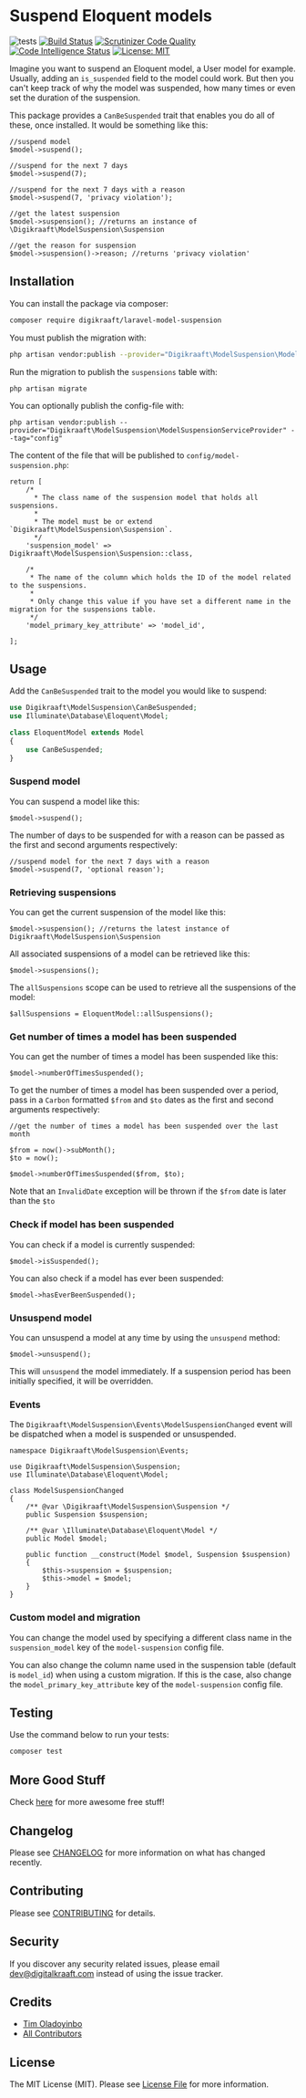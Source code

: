 # Suspend Eloquent models
![tests](https://github.com/digikraaft/laravel-model-suspension/workflows/tests/badge.svg)
[![Build Status](https://scrutinizer-ci.com/g/digikraaft/laravel-model-suspension/badges/build.png?b=master)](https://scrutinizer-ci.com/g/digikraaft/laravel-model-suspension/build-status/master)
[![Scrutinizer Code Quality](https://scrutinizer-ci.com/g/digikraaft/laravel-model-suspension/badges/quality-score.png?b=master)](https://scrutinizer-ci.com/g/digikraaft/laravel-model-suspension/?branch=master)
[![Code Intelligence Status](https://scrutinizer-ci.com/g/digikraaft/laravel-model-suspension/badges/code-intelligence.svg?b=master)](https://scrutinizer-ci.com/code-intelligence)
[![License: MIT](https://img.shields.io/badge/License-MIT-green.svg)](https://opensource.org/licenses/MIT)

Imagine you want to suspend an Eloquent model, a User model for example. Usually, adding
an `is_suspended` field to the model could work. But then you can't keep track of why the model was suspended,
how many times or even set the duration of the suspension.

This package provides a `CanBeSuspended` trait that enables you do all of these, once installed. It would be
something like this:

```
//suspend model
$model->suspend();

//suspend for the next 7 days
$model->suspend(7);

//suspend for the next 7 days with a reason
$model->suspend(7, 'privacy violation');

//get the latest suspension
$model->suspension(); //returns an instance of \Digikraaft\ModelSuspension\Suspension

//get the reason for suspension
$model->suspension()->reason; //returns 'privacy violation'
```

## Installation

You can install the package via composer:

```bash
composer require digikraaft/laravel-model-suspension
```
You must publish the migration with:
```bash
php artisan vendor:publish --provider="Digikraaft\ModelSuspension\ModelSuspensionServiceProvider" --tag="migrations"
```
Run the migration to publish the `suspensions` table with:
```
php artisan migrate
```
You can optionally publish the config-file with:
```
php artisan vendor:publish --provider="Digikraaft\ModelSuspension\ModelSuspensionServiceProvider" --tag="config"
```
The content of the file that will be published to `config/model-suspension.php`:
``` 
return [
    /*
      * The class name of the suspension model that holds all suspensions.
      *
      * The model must be or extend `Digikraaft\ModelSuspension\Suspension`.
      */
    'suspension_model' => Digikraaft\ModelSuspension\Suspension::class,

    /*
     * The name of the column which holds the ID of the model related to the suspensions.
     *
     * Only change this value if you have set a different name in the migration for the suspensions table.
     */
    'model_primary_key_attribute' => 'model_id',

];
```
## Usage
Add the `CanBeSuspended` trait to the model you would like to suspend:
```php
use Digikraaft\ModelSuspension\CanBeSuspended;
use Illuminate\Database\Eloquent\Model;

class EloquentModel extends Model
{
    use CanBeSuspended;
}
```

### Suspend model
You can suspend a model like this:
``` 
$model->suspend();
```
The number of days to be suspended for with a reason can be passed as the first
and second arguments respectively:
``` 
//suspend model for the next 7 days with a reason
$model->suspend(7, 'optional reason');
```
### Retrieving suspensions
You can get the current suspension of the model like this:
```
$model->suspension(); //returns the latest instance of Digikraaft\ModelSuspension\Suspension
```
All associated suspensions of a model can be retrieved like this:
```
$model->suspensions();
```
The `allSuspensions` scope can be used to retrieve all the suspensions of the model:
```
$allSuspensions = EloquentModel::allSuspensions();
```
### Get number of times a model has been suspended
You can get the number of times a model has been suspended like this:
```
$model->numberOfTimesSuspended();
```
To get the number of times a model has been suspended over a period,
pass in a `Carbon` formatted `$from` and `$to` dates as the first and second
arguments respectively:
```
//get the number of times a model has been suspended over the last month

$from = now()->subMonth();
$to = now();

$model->numberOfTimesSuspended($from, $to);
```
Note that an `InvalidDate` exception will be thrown if the `$from` date is later than the `$to`

### Check if model has been suspended

You can check if a model is currently suspended:

```
$model->isSuspended();
```

You can also check if a model has ever been suspended:
```
$model->hasEverBeenSuspended();
```

### Unsuspend model
You can unsuspend a model at any time by using the `unsuspend` method:
```
$model->unsuspend();
```
This will `unsuspend` the model immediately. If a suspension period has
been initially specified, it will be overridden.

### Events
The `Digikraaft\ModelSuspension\Events\ModelSuspensionChanged` event will be dispatched when 
a model is suspended or unsuspended.
```
namespace Digikraaft\ModelSuspension\Events;

use Digikraaft\ModelSuspension\Suspension;
use Illuminate\Database\Eloquent\Model;

class ModelSuspensionChanged
{
    /** @var \Digikraaft\ModelSuspension\Suspension */
    public Suspension $suspension;

    /** @var \Illuminate\Database\Eloquent\Model */
    public Model $model;

    public function __construct(Model $model, Suspension $suspension)
    {
        $this->suspension = $suspension;
        $this->model = $model;
    }
}
```

### Custom model and migration
You can change the model used by specifying a different class name in the 
`suspension_model` key of the `model-suspension` config file.

You can also change the column name used in the suspension table 
(default is `model_id`) when using a custom migration. If this is the case,
also change the `model_primary_key_attribute` key of the `model-suspension` config file.

## Testing
Use the command below to run your tests:
``` bash
composer test
```

## More Good Stuff
Check [here](https://github.com/digikraaft) for more awesome free stuff!

## Changelog
Please see [CHANGELOG](CHANGELOG.md) for more information on what has changed recently.

## Contributing
Please see [CONTRIBUTING](CONTRIBUTING.md) for details.

## Security
If you discover any security related issues, please email dev@digitalkraaft.com instead of using the issue tracker.

## Credits
- [Tim Oladoyinbo](https://github.com/timoladoyinbo)
- [All Contributors](../../contributors)

## License
The MIT License (MIT). Please see [License File](LICENSE.md) for more information.
